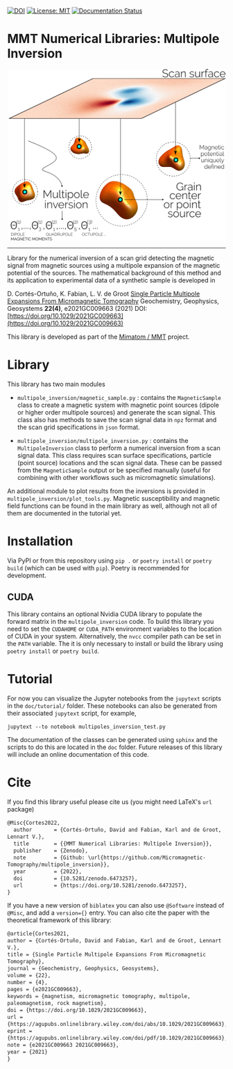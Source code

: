 [![DOI](https://zenodo.org/badge/DOI/10.5281/zenodo.6473257.svg)](https://doi.org/10.5281/zenodo.6473257)
[![License: MIT](https://img.shields.io/badge/License-MIT-yellow.svg)](LICENSE)
[![Documentation Status](https://readthedocs.org/projects/mmt-multipole-inversion/badge/?version=latest)](https://mmt-multipole-inversion.readthedocs.io/en/latest/?badge=latest)

# MMT Numerical Libraries: Multipole Inversion

![](doc/images/multipoles.png)

---

Library for the numerical inversion of a scan grid detecting the magnetic
signal from magnetic sources using a multipole expansion of the magnetic
potential of the sources. The mathematical background of this method and its
application to experimental data of a synthetic sample is developed in

D. Cortés-Ortuño, K. Fabian, L. V. de Groot
[Single Particle Multipole Expansions From Micromagnetic Tomography](https://agupubs.onlinelibrary.wiley.com/doi/abs/10.1029/2021GC009663)
Geochemistry, Geophysics, Geosystems **22(4)**, e2021GC009663 (2021)
DOI: [https://doi.org/10.1029/2021GC009663](https://doi.org/10.1029/2021GC009663)

This library is developed as part of the [Mimatom / MMT](https://mimatom.org/)
project.

# Library

This library has two main modules

- `multipole_inversion/magnetic_sample.py` : contains the `MagneticSample`
  class to create a magnetic system with magnetic point sources (dipole or
  higher order multipole sources) and generate the scan signal. This class also
  has methods to save the scan signal data in `npz` format and the scan grid
  specifications in `json` format.

- `multipole_inversion/multipole_inversion.py` : contains the
  `MultipoleInversion` class to perform a numerical inversion from a scan
  signal data. This class requires scan surface specifications, particle (point
  source) locations and the scan signal data. These can be passed from the
  `MagneticSample` output or be specified manually (useful for combining with
  other workflows such as micromagnetic simulations).

An additional module to plot results from the inversions is provided in
`multipole_inversion/plot_tools.py`. Magnetic susceptibility and magnetic field
functions can be found in the main library as well, although not all of them
are documented in the tutorial yet.

# Installation

Via PyPI or from this repository using `pip .` or `poetry install` or `poetry
build` (which can be used with `pip`). Poetry is recommended for development.

## CUDA

This library contains an optional Nvidia CUDA library to populate the forward
matrix in the `multipole_inversion` code. To build this library you need to set
the `CUDAHOME` or `CUDA_PATH` environment variables to the location of CUDA in
your system. Alternatively, the `nvcc` compiler path can be set in the `PATH`
variable. The it is only necessary to install or build the library using
`poetry install` or `poetry build`.

# Tutorial

For now you can visualize the Jupyter notebooks from the `jupytext` scripts in
the `doc/tutorial/` folder. These notebooks can also be generated from their
associated `jupytext` script, for example,

```
jupytext --to notebook multipoles_inversion_test.py 
```

The documentation of the classes can be generated using `sphinx` and the
scripts to do this are located in the `doc` folder. Future releases of this
library will include an online documentation of this code.

# Cite

If you find this library useful please cite us (you might need LaTeX's
`url` package)

    @Misc{Cortes2022,
      author       = {Cortés-Ortuño, David and Fabian, Karl and de Groot, Lennart V.},
      title        = {{MMT Numerical Libraries: Multipole Inversion}},
      publisher    = {Zenodo},
      note         = {Github: \url{https://github.com/Micromagnetic-Tomography/multipole_inversion}},
      year         = {2022},
      doi          = {10.5281/zenodo.6473257},
      url          = {https://doi.org/10.5281/zenodo.6473257},
    }

If you have a new version of `biblatex` you can also use `@Software` instead of 
`@Misc`, and add a `version={}` entry. You can also cite the paper with the
theoretical framework of this library:


    @article{Cortes2021,
    author = {Cortés-Ortuño, David and Fabian, Karl and de Groot, Lennart V.},
    title = {Single Particle Multipole Expansions From Micromagnetic Tomography},
    journal = {Geochemistry, Geophysics, Geosystems},
    volume = {22},
    number = {4},
    pages = {e2021GC009663},
    keywords = {magnetism, micromagnetic tomography, multipole, paleomagnetism, rock magnetism},
    doi = {https://doi.org/10.1029/2021GC009663},
    url = {https://agupubs.onlinelibrary.wiley.com/doi/abs/10.1029/2021GC009663},
    eprint = {https://agupubs.onlinelibrary.wiley.com/doi/pdf/10.1029/2021GC009663},
    note = {e2021GC009663 2021GC009663},
    year = {2021}
    }
